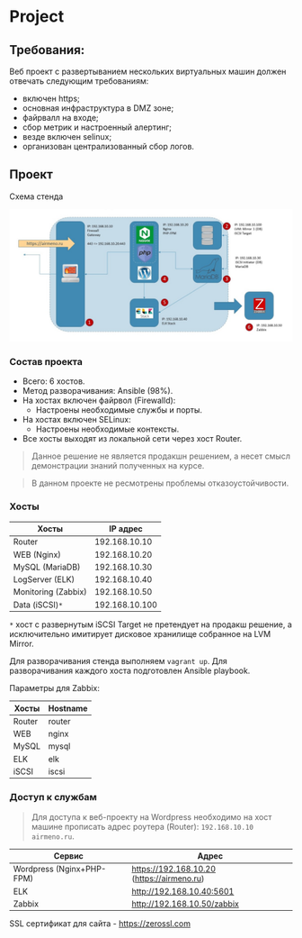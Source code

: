 # Project


## Требования:

Веб проект с развертыванием нескольких виртуальных машин должен отвечать следующим требованиям:
* включен https;
* основная инфраструктура в DMZ зоне;
* файрвалл на входе;
* сбор метрик и настроенный алертинг;
* везде включен selinux;
* организован централизованный сбор логов.


## Проект

Схема стенда

![Image 1](docs/stand.jpg)


### Состав проекта

- Всего: 6 хостов. 
- Метод разворачивания: Ansible (98%).
- На хостах включен файрвол (Firewalld):
	- Настроены необходимые службы и порты.
- На хостах включен SELinux:
	- Настроены необходимые контексты.
- Все хосты выходят из локальной сети через хост Router.


> Данное решение не является продакшн решением, а несет смысл демонстрации знаний полученных на курсе. 

> В данном проекте не ресмотрены проблемы отказоустойчивости.

### Хосты

Хосты | IP адрес
------| ---------
Router | 192.168.10.10
WEB (Nginx) | 192.168.10.20
MySQL (MariaDB) | 192.168.10.30
LogServer (ELK) | 192.168.10.40
Monitoring (Zabbix) | 192.168.10.50
Data (iSCSI)`*` | 192.168.10.100

`*` хост с развернутым iSCSI Target не претендует на продакш решение, а исключительно имитирует дисковое хранилище собранное на LVM Mirror. 


Для разворачивания стенда выполняем `vagrant up`. Для разворачивания каждого хоста подготовлен Ansible playbook. 


Параметры для Zabbix:

Хосты | Hostname
------| ---------
Router | router
WEB | nginx
MySQL | mysql
ELK | elk
iSCSI | iscsi

### Доступ к службам

> Для доступа к веб-проекту на Wordpress необходимо на хост машине прописать адрес роутера (Router): `192.168.10.10 airmeno.ru`.

Сервис | Адрес
------| ---------
Wordpress (Nginx+PHP-FPM) | https://192.168.10.20 (https://airmeno.ru)
ELK | http://192.168.10.40:5601
Zabbix | http://192.168.10.50/zabbix


SSL сертификат для сайта - https://zerossl.com